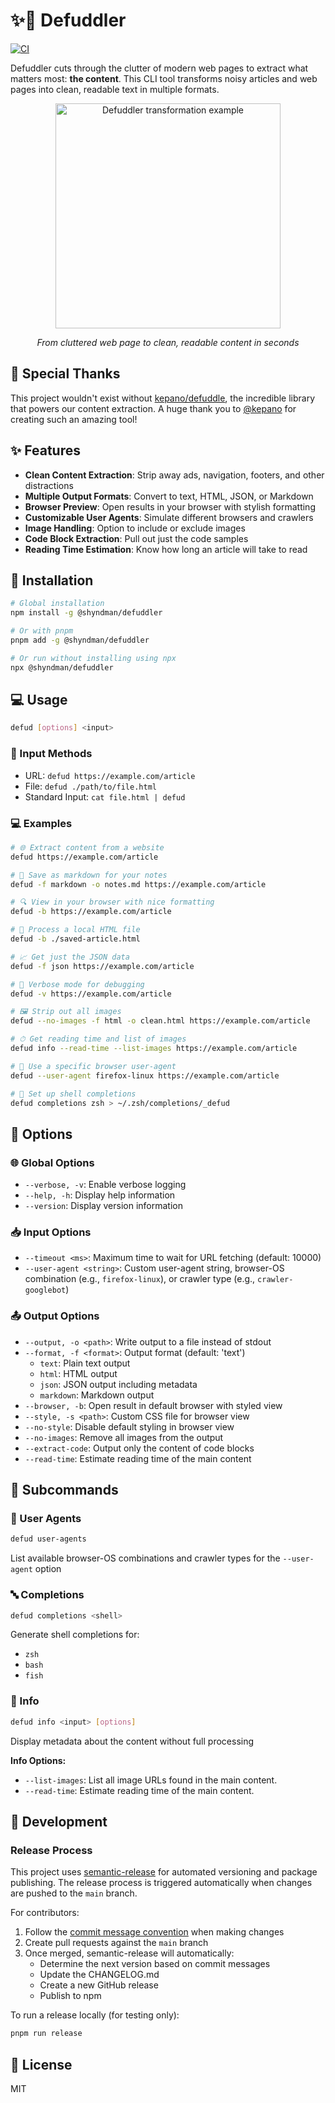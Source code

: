 # ✨📃 Defuddler

[![CI](https://github.com/shyndman/defuddler/actions/workflows/ci.yml/badge.svg)](https://github.com/shyndman/defuddler/actions/workflows/ci.yml)

Defuddler cuts through the clutter of modern web pages to extract what matters most: **the content**. This CLI tool transforms noisy articles and web pages into clean, readable text in multiple formats.

<div align="center">
  <img src="assets/images/transformation_optimized.png" alt="Defuddler transformation example" width="360">
  <p><em>From cluttered web page to clean, readable content in seconds</em></p>
</div>

## 🙏 Special Thanks

This project wouldn't exist without [kepano/defuddle](https://github.com/kepano/defuddle), the incredible library that powers our content extraction. A huge thank you to [@kepano](https://github.com/kepano) for creating such an amazing tool!

## ✨ Features

- **Clean Content Extraction**: Strip away ads, navigation, footers, and other distractions
- **Multiple Output Formats**: Convert to text, HTML, JSON, or Markdown
- **Browser Preview**: Open results in your browser with stylish formatting
- **Customizable User Agents**: Simulate different browsers and crawlers
- **Image Handling**: Option to include or exclude images
- **Code Block Extraction**: Pull out just the code samples
- **Reading Time Estimation**: Know how long an article will take to read

## 💾 Installation

```bash
# Global installation
npm install -g @shyndman/defuddler

# Or with pnpm
pnpm add -g @shyndman/defuddler

# Or run without installing using npx
npx @shyndman/defuddler
```

## 💻 Usage

```bash
defud [options] <input>
```

### 📂 Input Methods

- URL: `defud https://example.com/article`
- File: `defud ./path/to/file.html`
- Standard Input: `cat file.html | defud`

### 💻 Examples

```bash
# 🌐 Extract content from a website
defud https://example.com/article

# 📝 Save as markdown for your notes
defud -f markdown -o notes.md https://example.com/article

# 🔍 View in your browser with nice formatting
defud -b https://example.com/article

# 💾 Process a local HTML file
defud -b ./saved-article.html

# 📈 Get just the JSON data
defud -f json https://example.com/article

# 📢 Verbose mode for debugging
defud -v https://example.com/article

# 🖼️ Strip out all images
defud --no-images -f html -o clean.html https://example.com/article

# ⏱ Get reading time and list of images
defud info --read-time --list-images https://example.com/article

# 🐍 Use a specific browser user-agent
defud --user-agent firefox-linux https://example.com/article

# 🚀 Set up shell completions
defud completions zsh > ~/.zsh/completions/_defud
```

## 🔧 Options

### 🌐 Global Options
- `--verbose, -v`: Enable verbose logging
- `--help, -h`: Display help information
- `--version`: Display version information

### 📥 Input Options
- `--timeout <ms>`: Maximum time to wait for URL fetching (default: 10000)
- `--user-agent <string>`: Custom user-agent string, browser-OS combination (e.g., `firefox-linux`), or crawler type (e.g., `crawler-googlebot`)

### 📤 Output Options
- `--output, -o <path>`: Write output to a file instead of stdout
- `--format, -f <format>`: Output format (default: 'text')
  - `text`: Plain text output
  - `html`: HTML output
  - `json`: JSON output including metadata
  - `markdown`: Markdown output
- `--browser, -b`: Open result in default browser with styled view
- `--style, -s <path>`: Custom CSS file for browser view
- `--no-style`: Disable default styling in browser view
- `--no-images`: Remove all images from the output
- `--extract-code`: Output only the content of code blocks
- `--read-time`: Estimate reading time of the main content

## 💬 Subcommands

### 👤 User Agents
```bash
defud user-agents
```
List available browser-OS combinations and crawler types for the `--user-agent` option

### 🔤 Completions
```bash
defud completions <shell>
```
Generate shell completions for:
- `zsh`
- `bash`
- `fish`


### 📄 Info
```bash
defud info <input> [options]
```
Display metadata about the content without full processing

**Info Options:**
- `--list-images`: List all image URLs found in the main content.
- `--read-time`: Estimate reading time of the main content.

## 🚀 Development

### Release Process

This project uses [semantic-release](https://github.com/semantic-release/semantic-release) for automated versioning and package publishing. The release process is triggered automatically when changes are pushed to the `main` branch.

For contributors:

1. Follow the [commit message convention](./COMMIT_CONVENTION.md) when making changes
2. Create pull requests against the `main` branch
3. Once merged, semantic-release will automatically:
   - Determine the next version based on commit messages
   - Update the CHANGELOG.md
   - Create a new GitHub release
   - Publish to npm

To run a release locally (for testing only):

```bash
pnpm run release
```

## 📜 License

MIT
